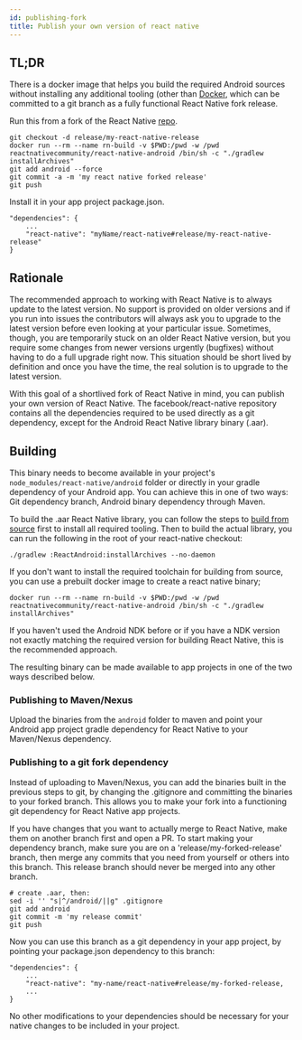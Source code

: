 ```yaml
---
id: publishing-fork
title: Publish your own version of react native
---
```


TL;DR
---
There is a docker image that helps you build the required Android sources without installing any additional tooling (other than [Docker](https://docs.docker.com/install/), which can be committed to a git branch as a fully functional React Native fork release.

Run this from a fork of the React Native [repo](https://github.com/facebook/react-native).
```
git checkout -d release/my-react-native-release
docker run --rm --name rn-build -v $PWD:/pwd -w /pwd reactnativecommunity/react-native-android /bin/sh -c "./gradlew installArchives"
git add android --force
git commit -a -m 'my react native forked release'
git push
```

Install it in your app project package.json.
```
"dependencies": {
    ...
    "react-native": "myName/react-native#release/my-react-native-release"
}
```

Rationale
---
The recommended approach to working with React Native is to always update to the latest version. No support is provided on older versions and if you run into issues the contributors will always ask you to upgrade to the latest version before even looking at your particular issue. Sometimes, though, you are temporarily stuck on an older React Native version, but you require some changes from newer versions urgently (bugfixes) without having to do a full upgrade right now. This situation should be short lived by definition and once you have the time, the real solution is to upgrade to the latest version.

With this goal of a shortlived fork of React Native in mind, you can publish your own version of React Native. The facebook/react-native repository contains all the dependencies required to be used directly as a git dependency, except for the Android React Native library binary (.aar).

Building
---

 This binary needs to become available in your project's `node_modules/react-native/android` folder or directly in your gradle dependency of your Android app. You can achieve this in one of two ways: Git dependency branch, Android binary dependency through Maven.

 To build the .aar React Native library, you can follow the steps to [build from source](building-from-source.md) first to install all required tooling. Then to build the actual library, you can run the following in the root of your react-native checkout:
 ```$bash
./gradlew :ReactAndroid:installArchives --no-daemon
 ```

If you don't want to 
install the required toolchain for building from source, you can use a prebuilt docker image to create a react native binary;
 ```
 docker run --rm --name rn-build -v $PWD:/pwd -w /pwd reactnativecommunity/react-native-android /bin/sh -c "./gradlew installArchives"
```
If you haven't used the Android NDK before or if you have a NDK version not exactly matching the required version for building React Native, this is the recommended approach.
 
The resulting binary can be made available to app projects in one of the two ways described below.

### Publishing to Maven/Nexus
Upload the binaries from the `android` folder to maven and point your Android app project gradle dependency for React Native to your Maven/Nexus dependency.

### Publishing to a git fork dependency
Instead of uploading to Maven/Nexus, you can add the binaries built in the previous steps to git, by changing the .gitignore and committing the binaries to your forked branch. This allows you to make your fork into a functioning git dependency for React Native app projects.

If you have changes that you want to actually merge to React Native, make them on another branch first and open a PR. To start making your dependency branch, make sure you are on a 'release/my-forked-release' branch, then merge any commits that you need from yourself or others into this branch. This release branch should never be merged into any other branch. 

```$bash
# create .aar, then:
sed -i '' "s|^/android/||g" .gitignore
git add android
git commit -m 'my release commit'
git push
```

Now you can use this branch as a git dependency in your app project, by pointing your package.json dependency to this branch:

```
"dependencies": {
    ...
    "react-native": "my-name/react-native#release/my-forked-release,
    ...
}
```

No other modifications to your dependencies should be necessary for your native changes to be included in your project.

